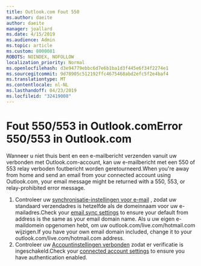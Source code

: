 ```yaml
---
title: Outlook.com Fout 550
ms.author: daeite
author: daeite
manager: joallard
ms.date: 4/15/2019
ms.audience: Admin
ms.topic: article
ms.custom: 8000081
ROBOTS: NOINDEX, NOFOLLOW
localization_priority: Normal
ms.openlocfilehash: d3e94779ebbc6d7e6b1ba1d3f445e6f34f2274e1
ms.sourcegitcommit: 9d78905c512192ffc4675468abd2efc5f2e4baf4
ms.translationtype: MT
ms.contentlocale: nl-NL
ms.lasthandoff: 04/23/2019
ms.locfileid: "32419008"
---
```

# <a name="error-550553-in-outlookcom"></a><span data-ttu-id="555d9-102">Fout 550/553 in Outlook.com</span><span class="sxs-lookup"><span data-stu-id="555d9-102">Error 550/553 in Outlook.com</span></span>

<span data-ttu-id="555d9-103">Wanneer u niet thuis bent en een e-mailbericht verzenden vanuit uw verbonden met Outlook.com-account, kan uw e-mailbericht met een 550 of 553 relay verboden foutbericht worden geretourneerd.</span><span class="sxs-lookup"><span data-stu-id="555d9-103">When you're away from home and send an email from your connected account using Outlook.com, your email message might be returned with a 550, 553, or relay-prohibited error message.</span></span>
1. <span data-ttu-id="555d9-104">Controleer uw [synchronisatie-instellingen voor e-mail](https://go.microsoft.com/fwlink/?linkid=2031283) , zodat uw standaard verzendadres is hetzelfde als de domeinnaam voor uw e-mailadres.</span><span class="sxs-lookup"><span data-stu-id="555d9-104">Check your [email sync settings](https://go.microsoft.com/fwlink/?linkid=2031283) to ensure your default from address is the same as your email domain name.</span></span> <span data-ttu-id="555d9-105">Als u uw eigen e-maildomein opgenomen hebt, om uw outlook.com/live.com/hotmail.com wijzigen.</span><span class="sxs-lookup"><span data-stu-id="555d9-105">If you have your own email domain included, change it to your outlook.com/live.com/hotmail.com address.</span></span>
2. <span data-ttu-id="555d9-106">Controleer uw [Accountinstellingen verbonden](https://go.microsoft.com/fwlink/?linkid=875264&clcid=0x409) zodat er verificatie is ingeschakeld.</span><span class="sxs-lookup"><span data-stu-id="555d9-106">Check your [connected account settings](https://go.microsoft.com/fwlink/?linkid=875264&clcid=0x409) to ensure you have authentication enabled.</span></span>